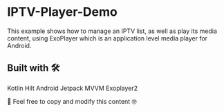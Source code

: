 # IPTV-Player-Demo

This example shows how to manage an IPTV list, as well as play its media content, using ExoPlayer which is an application level media player for Android.

## Built with 🛠️

Kotlin
Hilt
Android Jetpack
MVVM
Exoplayer2


🎁 Feel free to copy and modify this content 🤓


